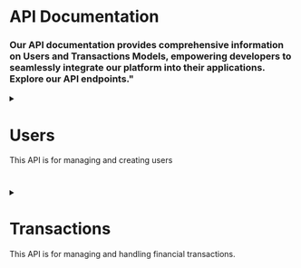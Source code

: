 # API Documentation
### Our API documentation provides comprehensive information on Users and Transactions Models, empowering developers to seamlessly integrate our platform into their applications. Explore our API endpoints."

<details><summary> <h1>Users</h1> 
This API is for managing and creating users</summary> 

### Base Url:
 ```”http://localhost:8000/api”```

#

<details><summary><h2>GET</h2><h3>/users</h3>"Retrieve all users"</summary>

```
GET http://localhost:8000/api/users  
```
### Params : None
### Success Response
1.Code:
```
201 OK
```
2.Content
```
{ 
  "success": true,
  "users": [
        {
            "id": 1,
            "name": "noor",
            "email": "noor@gmail.com",
            "email_verified_at": null,
            "account_id": 1,
            "account_type": "customer",
            "balance": "4750.00",
            "created_at": "2024-01-07T09:22:21.000000Z",
            "updated_at": "2024-01-07T12:22:13.000000Z"
        },
        {
            "id": 2,
            "name": "American Eagle",
            "email": "ae@gmail.com",
            "email_verified_at": null,
            "account_id": 2,
            "account_type": "merchant",
            "balance": "150150.00",
            "created_at": "2024-01-07T09:24:10.000000Z",
            "updated_at": "2024-01-07T09:38:31.000000Z"
        },
        {
            "id": 3,
            "name": "Jumia",
            "email": "jumia@gmail.com",
            "email_verified_at": null,
            "account_id": 3,
            "account_type": "admin",
            "balance": "250000.00",
            "created_at": "2024-01-07T09:32:00.000000Z",
            "updated_at": "2024-01-07T09:32:00.000000Z"
        },
        {
            "id": 4,
            "name": "Bosta",
            "email": "bosta@gmail.com",
            "email_verified_at": null,
            "account_id": 4,
            "account_type": "delivery",
            "balance": "65100.00",
            "created_at": "2024-01-07T09:32:54.000000Z",
            "updated_at": "2024-01-07T12:22:13.000000Z"
        },
        {
            "id": 5,
            "name": "ahmed",
            "email": "ahmed@gmail.com",
            "email_verified_at": null,
            "account_id": 5,
            "account_type": "customer",
            "balance": "8750.00",
            "created_at": "2024-01-07T13:50:14.000000Z",
            "updated_at": "2024-01-07T13:50:14.000000Z"
        }
    ]
}

}
```
### Error Response
1.Code:
```
‘404 Not Found’
```
2..Content:
```
"success": false,
"users": []
```
</details>

#

<details><summary><h2>POST</h2><h3>/users</h3> "Create New User"</summary>

```
POST http://localhost:8000/api/users 
```
### Required Params : 
```
[ 
            'name'=>'required|string|max:255',
            'email'=>'required|string|max:255',
            'password'=>'required|string',
            'account_id'=>'required|integer|min:1',
            'account_type'=>'required|string|max:255',
            'balance'=>'required|numeric'
];
```
### Params : 
```
[ 
            'name'=>'mariam',
            'email'=>'mariam@gmail.com',
            'password'=>'1234',
            'account_id'=>'6',
            'account_type'=>'customer',
            'balance'=>'6485'
];

```
### Success Response
1.Code:
```
201 OK
```
2.Content
```
 {
    "success": true,
    "message": "user Created successfully",
    "user": {
        "name": "mariam",
        "email": "mariam@gmail.com",
        "account_id": 6,
        "account_type": "customer",
        "balance": 6485,
        "updated_at": "2024-01-07T13:53:45.000000Z",
        "created_at": "2024-01-07T13:53:45.000000Z",
        "id": 6
    }
}

```
### Error Response
1.Code:
```
‘400 Bad Request’
```
2..Content:
```
"success": false,
"message": "cannot create user"
```
</details>

#

<details><summary><h2>PUT</h2><h3>/users/{id}</h3> "Update an existed User"</summary>

```
PUT http://localhost:8000/api/users/{id}
```
### Params : 
```
Required: 'id = [integer]';
```
### Data Params :
#### Fields to be Updated 
For Example: Update transaction amount
#### 
```
{
     "balance":"275.00",
}
```
### Success Response
1.Code:
```
201 OK
```
2.Content
```
 { 
    "success": true,
    "user": {
        "id": 5,
        "name": "ahmed",
        "email": "ahmed@gmail.com",
        "email_verified_at": null,
        "account_id": 5,
        "account_type": "customer",
        "balance": 7500,
        "created_at": "2024-01-07T13:50:14.000000Z",
        "updated_at": "2024-01-07T15:46:59.000000Z"
    },
    "message": "User Updated successfully",
    "updated attributes": {
        "password": "$2y$12$BUUyvl8hgOC2fZt6Up.0Ie9YDke.OUtMFKaeTwHK90jYEhuTeZNMy",
        "balance": 7500,
        "updated_at": "2024-01-07 15:46:59"
    }

}
```
### Error Response
1.Code:
```
‘400 Bad Request’
```
2..Content:
```
"success": false,
"message": "cannot update user"
```
</details>

#

<details><summary><h2>DELETE</h2><h3>/users/{id}</h3> "Delete an existed User"</summary>

```
DELETE http://localhost:8000/api/users/{id}
```
### URL Params : 
```
Required: 'id = [integer]';
```
### Success Response
1.Code:
```
201 OK
```
2.Content
```
 { 
    "success": true,
    "message": “user with ID: ‘{id}’ deleted”
 }
```
### Error Response
1.Code:
```
‘404 Not Found’
```
2..Content:
```
"success": false,
"message": “user with ID: ‘{id}’ not found”.
```
</details>

#

</details>

#

<details>
<summary> <h1>Transactions   </h1> This API is for managing and handling financial transactions. </summary>

### Base Url:
```
”http://localhost:8000/api”
```

# 

<details><summary>
<h2>GET </h2> <h3>/transactions </h3> "Retrieve all transactions"
</summary>

```
GET http://localhost:8000/api/transactions    
```
### Params : None
### Success Response
1.Code:
```
201 OK
```
2.Content
```
{ 
"success": true,
"transactions": 
   [ 
       { 
         "id": 1,
         "user_id": 1,
         "order_id": 1, 
         "type": 1,
         "fromable_account_type": "customer",
         "fromable_account_id": 1,
         "toable_account_type": "merchant",
         "toable_account_id": 2,
         "amount": "150.00",
         "balance": "1000.00",
         "created_at": "2024-01-07T09:38:31.000000Z",
         "updated_at": "2024-01-07T09:38:31.000000Z"
       },
       { 
         "id": 2, 
         "user_id": 1,
         "order_id": 1, 
         "type": 4, 
         "fromable_account_type": "customer", 
         "fromable_account_id": 1,
         "toable_account_type": "delivery",
         "toable_account_id": 4,
         "amount": "50.00", 
         "balance": "1000.00", 
         "created_at": "2024-01-07T09:38:54.000000Z",
         "updated_at": "2024-01-07T09:38:54.000000Z" 
       } 
   ] 
}
```
### Error Response
1.Code:
```
‘404 Not Found’
```
2..Content:
```
"success": false,
"transactions": []
```
</details>

#

<details>

#
<summary>
<h2>POST</h2> <h3>/transactions</h3> "Create New Transaction"
</summary>

```
POST http://localhost:8000/api/transactions    "Create New Transaction"
```
### Params : 
```
[ 
  'user_id' => 'required', 
  'order_id' => 'required',
  'type' => 'required', 
  'fromable_account_type' => 'required|string|max:255', 
  'fromable_account_id' => 'required|integer|min:1',
  'toable_account_type' => 'required|string|max:255', 
  'toable_account_id' => 'required|integer|min:1',
  'amount' => 'required|numeric', 
  'balance'=>'required|numeric'
];
```
### Success Response
1.Code:
```
201 OK
```
2.Content
```
 { 
    "success": true,
    "message": "Transaction Created successfully", 
    "transaction":
 { 
    "user_id": 1,
    "order_id": 1,
    "type": 4, 
    "fromable_account_id": 1,
    "fromable_account_type": "customer", 
    "toable_account_id": 4, 
    "toable_account_type": "delivery",
    "amount": 50,
    "balance": 1000, 
    "updated_at": "2024-01-07T12:22:13.000000Z",
    "created_at": "2024-01-07T12:22:13.000000Z", 
    "id": 3,
    "fromable": null,
    "fromable_account": 
{
    "id": 1,
    "name": "noor",
    "email": "noor@gmail.com", 
    "email_verified_at": null,
    "account_id": 1,
    "account_type": "customer",
    "balance": 4750,
    "created_at": "2024-01-07T09:22:21.000000Z",
    "updated_at": "2024-01-07T12:22:13.000000Z" 
},
    "toable": null,
    "toable_account":
 { 
    "id": 4,
    "name": "Bosta",
    "email": "bosta@gmail.com",
    "email_verified_at": null, 
    "account_id": 4,
    "account_type": "delivery",
    "balance": 65100,
    "created_at": "2024-01-07T09:32:54.000000Z",
    "updated_at": "2024-01-07T12:22:13.000000Z"
      }
   }
}
```
### Error Response
1.Code:
```
‘400 Bad Request’
```
2..Content:
```
"success": false,
"message": "cannot create transaction"
```
</details>

#

</details>

#

